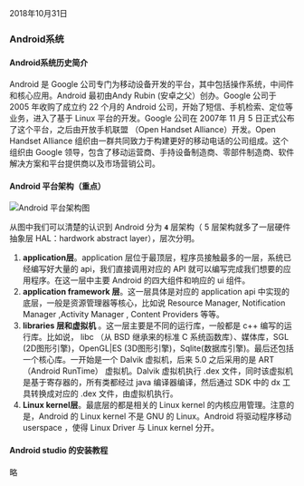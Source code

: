 2018年10月31日

### Android系统

#### Android系统历史简介
Android 是 Google 公司专门为移动设备开发的平台，其中包括操作系统，中间件和核心应用。Android 最初由Andy Rubin (安卓之父）创办。Google 公司于 2005 年收购了成立约 22 个月的 Android  公司，开始了短信、手机检索、定位等业务，进入了基于 Linux 平台的开发。Google 公司在 2007年 11 月 5 日正式公布了这个平台，之后由开放手机联盟 （Open Handset Alliance）开发。Open Handset Alliance  组织由一群共同致力于构建更好的移动电话的公司组成。这个组织由 Google 领导，包含了移动运营商、手持设备制造商、零部件制造商、软件解决方案和平台提供商以及市场营销公司。

#### Android 平台架构（重点）

![Android 平台架构图](./images/002wuwKBgy6HLRRhnij33.png)

从图中我们可以清楚的认识到 Android 分为 **`4`** 层架构（ 5 层架构就多了一层硬件抽象层 HAL：hardwork abstract layer），层次分明。  
1. **application层**。application 层位于最顶层，程序员接触最多的一层，系统已经编写好大量的 api，我们直接调用对应的 API 就可以编写完成我们想要的应用程序。在这一层中主要 Android 的四大组件和响应的 ui 组件。
2. **application framework 层**。这一层具体是对应的 application api 中实现的底层，一般是资源管理器等核心，比如说 Resource Manager, Notification Manager ,Activity Manager , Content Providers  等等。
3. **libraries 层和虚拟机** 。这一层主要是不同的运行库，一般都是 c++ 编写的运行库。比如说， libc （从 BSD 继承来的标准 C 系统函数库）、媒体库，SGL (2D图形引擎)，OpenGL|ES (3D图形引擎)，Sqlite(数据库引擎)。最后还包括一个核心库。一开始是一个 Dalvik 虚拟机，后来 5.0 之后采用的是 ART（Android RunTime） 虚拟机。Dalvik 虚拟机执行 .dex 文件，同时该虚拟机是基于寄存器的，所有类都经过 java  编译器编译，然后通过 SDK 中的 dx 工具转换成对应的 .dex 文件，由虚拟机执行。
4. **Linux kernel层**。最底层的都是相关的 Linux kernel 的内核应用管理。注意的是，Android 的 Linux kernel 不是 GNU 的 Linux。Android 将驱动程序移动 userspace ，使得 Linux Driver 与 Linux kernel 分开。

#### Android studio 的安装教程
略